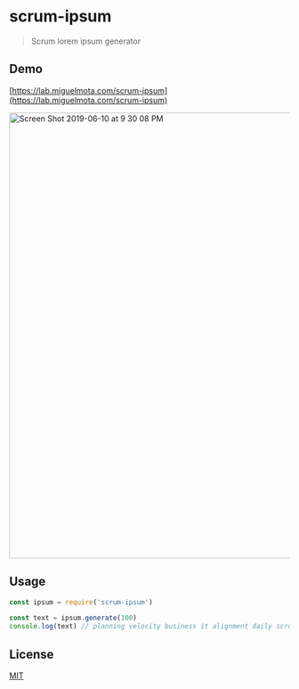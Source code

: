 # scrum-ipsum

> Scrum lorem ipsum generator

## Demo

[https://lab.miguelmota.com/scrum-ipsum](https://lab.miguelmota.com/scrum-ipsum)

<img width="800" alt="Screen Shot 2019-06-10 at 9 30 08 PM" src="https://user-images.githubusercontent.com/168240/59243865-f9aa8c00-8bc6-11e9-8105-0154ee02b18e.png">

## Usage

```javascript
const ipsum = require('scrum-ipsum')

const text = ipsum.generate(100)
console.log(text) // planning velocity business it alignment daily scrum mix product burndown chart ...
```

## License

[MIT](LICENSE)
